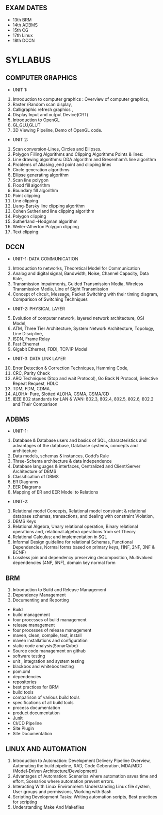 ## EXAM DATES
- 13th BRM
- 14th ADBMS
- 15th CG
- 17th Linux
- 18th DCCN

# SYLLABUS

## COMPUTER GRAPHICS
- UNIT 1:
1. Introduction to computer graphics : Overview of computer graphics, 
2. Raster /Random scan display,
3. Calligraphic refresh graphics , 
4. Display Input and output Device(CRT)
5. Introduction to OpenGL
6. GL,GLU,GLUT
7. 3D Viewing Pipeline, Demo of OpenGL code.

- UNIT 2:
1. Scan conversion-Lines, Circles and Ellipses.
2.  Polygon Filling Algorithms and Clipping Algorithms Points & lines:
3. Line drawing algorithms: DDA algorithm and Bresenham’s  line algorithm
4. Problems of Aliasing ,end point and clipping lines
5. Circle generation algorithms
6. Ellipse generating algorithm
7. Scan line polygon
8. Flood fill algorithm
9. Boundary fill algorithm
10. Point clipping
11. Line clipping
12. Liang-Barsky  line clipping algorithm
13. Cohen Sutherland line clipping algorithm
14. Polygon clipping
15. Sutherland –Hodgman algorithm
16. Weiler-Atherton Polygon clipping
17. Text clipping

## DCCN
- UNIT-1: DATA COMMUNICATION
 1.	Introduction to networks, Theoretical  Model for Communication	
 2.	Analog and digital signal, Bandwidth, Noise, Channel Capacity, Data Rate, 	
 3.	Transmission Impairments, Guided Transmission Media, Wireless Transmission Media, Line of Sight Transmission 
 4.	Concept of circuit, Message, Packet Switching with their timing diagram, Comparison of Switching Techniques	 
- UNIT-2: PHYSICAL LAYER
 5.	Evolution of computer network, layered network architecture, OSI Model,	
 6.	ATM, Three Tier Architecture, System Network Architecture, Topology, 
Line Discipline,	
 7.	ISDN,  Frame Relay 
8.	Fast Ethernet	
9.	Gigabit Ethernet, FDDI,  TCP/IP Model
- UNIT-3: DATA LINK LAYER
 10.	Error Detection & Correction Techniques, Hamming Code, 
 11. CRC, Parity Check	
 12.	ARQ Techniques (Stop and wait Protocol), 
Go Back N Protocol, Selective Repeat Request, HDLC
 13.	TDM, FDM, CDMA,	
 14.	ALOHA: Pure, Slotted ALOHA, CSMA, CSMA/CD
 15.	IEEE 802 standards for LAN & WAN: 802.3, 802.4, 802.5, 802.6, 802.2 
and Their Comparison	

## ADBMS
- UNIT-1:
 1. Database & Database users and basics of SQL, characteristics and advantages of the database, 
Database systems, concepts and architecture	 	 
 2.	Data  models, schemas & instances, Codd’s Rule		 	 	 	 
 3.	Three-Schema architecture & data independence		 	 	 	 
 4.	Database languages & interfaces, 
Centralized and Client/Server Architecture of DBMS	 	 	 	 
 5.	Classification of DBMS
 6.	ER Diagrams	 
7.	EER Diagrams					
8.	Mapping of ER and EER Model to Relations					
- UNIT-2:
 1.	Relational model Concepts, Relational model constraint & relational database schemas, 
transactions, and dealing with constraint Violation, 	 	 	 	 
 2.	DBMS Keys
 3.	Relational Algebra, Unary relational operation, Binary relational operations and,
relational algebra operations from set Theory		 
 4.	Relational Calculus; and implementation in SQL		 	 	 	 
 5.	Informal Design guideline for relational Schemas, Functional Dependencies,
Normal forms based on primary keys, (1NF, 2NF,  3NF & BCNF)		 	 	 	 
 6.	Lossless join and dependency preserving decomposition, 
Multivalued dependencies (4NF, 5NF), domain key normal form	 	 	 

## BRM
1. Introduction to Build and Release Management
2. Dependency Management
3. Documenting and Reporting

- Build
- build management
- four processes of build management
- release management
- four processes of release management
- maven, clean, compile, test, install
- maven installations and configuration
- static code analysis(SonarQube)
- Source code management on github
- software testing
- unit , integration and system testing
- blackbox and whitebox testing
- pom.xml
- dependencies
- repositories
- best practices for BRM
- build tools
- comparison of various build tools
- specifications of all build tools
- process documentation
- product documentation
- Junit
- CI/CD Pipeline
- Site Plugin
- Site Documentation

## LINUX AND AUTOMATION
1. Introduction to Automation: Development Delivery Pipeline Overview, Automating the build pipeline, RAD, Code Geberation, MDA/MDD (Model-Driven Architecture/Development)
2. Advantages of Automation: Scenarios where automation saves time and effort, Scenarios where automation prevent errors.
3. Interacting With Linux Environment: Understanding Linux file system, User groups and permissions, Working with Bash
4. Scripting Development Tasks: Writing automation scripts, Best practices for scripting
5. Understanding Make And Makefiles 
